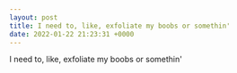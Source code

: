 ```yaml
---
layout: post
title: I need to, like, exfoliate my boobs or somethin'
date: 2022-01-22 21:23:31 +0000
---
```


I need to, like, exfoliate my boobs or somethin'

